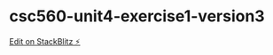 # csc560-unit4-exercise1-version3

[Edit on StackBlitz ⚡️](https://stackblitz.com/edit/csc560-unit4-exercise1-version3)